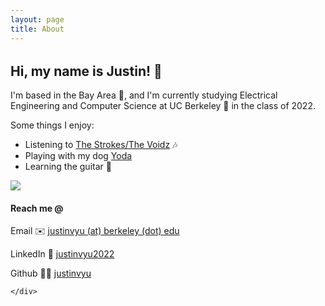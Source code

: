 ```yaml
---
layout: page
title: About
---
```


<div class="container" style="margin: 2rem 0;">
  <div class="row">
    <div class="col-sm-9">
    <div markdown="1">

## Hi, my name is Justin! 👋

I'm based in the Bay Area 🌉, and I'm currently studying Electrical Engineering and
Computer Science at UC Berkeley 🐻 in the class of 2022.

Some things I enjoy:

* Listening to [The Strokes/The Voidz](https://www.instagram.com/minorbutmajor) 🎶
* Playing with my dog [Yoda]({{site.baseurl}}/public/assets/yoda.jpg)
* Learning the guitar 🎸

</div>
</div>
    <div class="col-sm-3">
        <img src="{{site.baseurl}}/public/assets/headshot_v2.jpg" class="shadow" />

<div markdown="1" class="contact-info">

#### Reach me @
Email ✉️ [justinvyu (at) berkeley (dot) edu](mailto:justinvyu@berkeley.edu)

LinkedIn 🤝 [justinvyu2022](https://www.linkedin.com/in/justinvyu2022/)

Github 👨‍💻 [justinvyu](https://www.github.com/justinvyu/)

</div>

    </div>
  </div>
</div>
